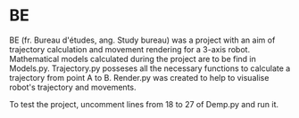 # BE
BE (fr. Bureau d'études, ang. Study bureau) was a project with an aim of trajectory calculation and movement rendering for a 3-axis robot.
Mathematical models calculated during the project are to be find in Models.py. 
Trajectory.py posseses all the necessary functions to calculate a trajectory from point A to B.
Render.py was created to help to visualise robot's trajectory and movements.

To test the project, uncomment lines from 18 to 27 of Demp.py and run it.
